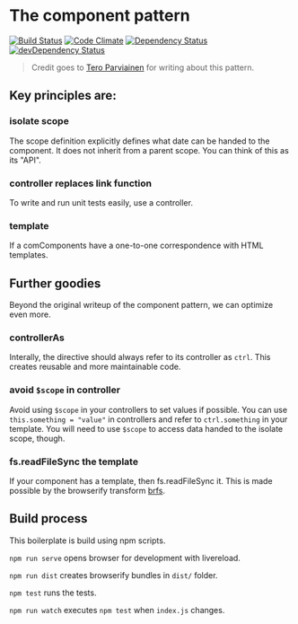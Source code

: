 # The component pattern
[![Build Status](https://travis-ci.org/excellenteasy/boilerplate-angular-component.svg?branch=master)](https://travis-ci.org/excellenteasy/boilerplate-angular-component)
[![Code Climate](https://codeclimate.com/github/excellenteasy/boilerplate-angular-component/badges/gpa.svg)](https://codeclimate.com/github/excellenteasy/boilerplate-angular-component)
[![Dependency Status](https://david-dm.org/excellenteasy/boilerplate-angular-component.svg)](https://david-dm.org/excellenteasy/boilerplate-angular-component)
[![devDependency Status](https://david-dm.org/excellenteasy/boilerplate-angular-component/dev-status.svg)](https://david-dm.org/excellenteasy/boilerplate-angular-component#info=devDependencies)

> Credit goes to [Tero Parviainen](http://teropa.info/blog/2014/10/24/how-ive-improved-my-angular-apps-by-banning-ng-controller.html) for writing about this pattern.

## Key principles are:

### isolate scope
The scope definition explicitly defines what date can be handed to the component. It does not inherit from a parent scope. You can think of this as its "API".

### controller replaces link function
To write and run unit tests easily, use a controller.

### template
If a comComponents have a one-to-one correspondence with HTML templates.

## Further goodies
Beyond the original writeup of the component pattern, we can optimize even more.

### controllerAs
Interally, the directive should always refer to its controller as `ctrl`. This creates reusable and more maintainable code.

### avoid `$scope` in controller
Avoid using `$scope` in your controllers to set values if possible. You can use `this.something = "value"` in controllers and refer to `ctrl.something` in your template. You will need to use `$scope` to access data handed to the isolate scope, though.

### fs.readFileSync the template
If your component has a template, then fs.readFileSync it. This is made possible by the browserify transform [brfs](https://github.com/substack/brfs).

## Build process

This boilerplate is build using npm scripts.

`npm run serve` opens browser for development with livereload.

`npm run dist` creates browserify bundles in `dist/` folder.

`npm test` runs the tests.

`npm run watch` executes `npm test` when `index.js` changes.
